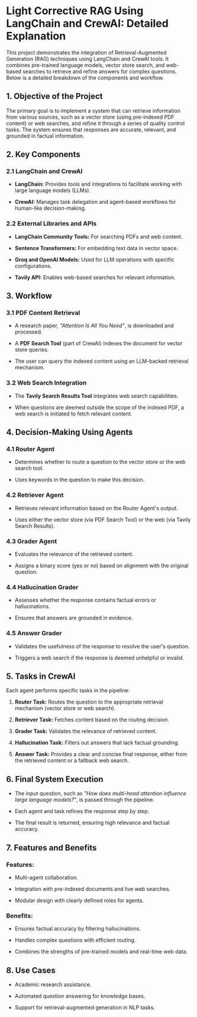 Light Corrective RAG Using LangChain and CrewAI: Detailed Explanation
=====================================================================

This project demonstrates the integration of Retrieval-Augmented Generation (RAG) techniques using LangChain and CrewAI tools. It combines pre-trained language models, vector store search, and web-based searches to retrieve and refine answers for complex questions. Below is a detailed breakdown of the components and workflow.

**1\. Objective of the Project**
--------------------------------

The primary goal is to implement a system that can retrieve information from various sources, such as a vector store (using pre-indexed PDF content) or web searches, and refine it through a series of quality control tasks. The system ensures that responses are accurate, relevant, and grounded in factual information.

**2\. Key Components**
----------------------

### **2.1 LangChain and CrewAI**

*   **LangChain:** Provides tools and integrations to facilitate working with large language models (LLMs).
    
*   **CrewAI:** Manages task delegation and agent-based workflows for human-like decision-making.
    

### **2.2 External Libraries and APIs**

*   **LangChain Community Tools:** For searching PDFs and web content.
    
*   **Sentence Transformers:** For embedding text data in vector space.
    
*   **Groq and OpenAI Models:** Used for LLM operations with specific configurations.
    
*   **Tavily API:** Enables web-based searches for relevant information.
    

**3\. Workflow**
----------------

### **3.1 PDF Content Retrieval**

*   A research paper, _"Attention Is All You Need"_, is downloaded and processed.
    
*   A **PDF Search Tool** (part of CrewAI) indexes the document for vector store queries.
    
*   The user can query the indexed content using an LLM-backed retrieval mechanism.
    

### **3.2 Web Search Integration**

*   The **Tavily Search Results Tool** integrates web search capabilities.
    
*   When questions are deemed outside the scope of the indexed PDF, a web search is initiated to fetch relevant content.
    

**4\. Decision-Making Using Agents**
------------------------------------

### **4.1 Router Agent**

*   Determines whether to route a question to the vector store or the web search tool.
    
*   Uses keywords in the question to make this decision.
    

### **4.2 Retriever Agent**

*   Retrieves relevant information based on the Router Agent's output.
    
*   Uses either the vector store (via PDF Search Tool) or the web (via Tavily Search Results).
    

### **4.3 Grader Agent**

*   Evaluates the relevance of the retrieved content.
    
*   Assigns a binary score (yes or no) based on alignment with the original question.
    

### **4.4 Hallucination Grader**

*   Assesses whether the response contains factual errors or hallucinations.
    
*   Ensures that answers are grounded in evidence.
    

### **4.5 Answer Grader**

*   Validates the usefulness of the response to resolve the user's question.
    
*   Triggers a web search if the response is deemed unhelpful or invalid.
    

**5\. Tasks in CrewAI**
-----------------------

Each agent performs specific tasks in the pipeline:

1.  **Router Task:** Routes the question to the appropriate retrieval mechanism (vector store or web search).
    
2.  **Retriever Task:** Fetches content based on the routing decision.
    
3.  **Grader Task:** Validates the relevance of retrieved content.
    
4.  **Hallucination Task:** Filters out answers that lack factual grounding.
    
5.  **Answer Task:** Provides a clear and concise final response, either from the retrieved content or a fallback web search.
    

**6\. Final System Execution**
------------------------------

*   The input question, such as _"How does multi-head attention influence large language models?"_, is passed through the pipeline.
    
*   Each agent and task refines the response step by step.
    
*   The final result is returned, ensuring high relevance and factual accuracy.
    

**7\. Features and Benefits**
-----------------------------

### **Features:**

*   Multi-agent collaboration.
    
*   Integration with pre-indexed documents and live web searches.
    
*   Modular design with clearly defined roles for agents.
    

### **Benefits:**

*   Ensures factual accuracy by filtering hallucinations.
    
*   Handles complex questions with efficient routing.
    
*   Combines the strengths of pre-trained models and real-time web data.
    

**8\. Use Cases**
-----------------

*   Academic research assistance.
    
*   Automated question answering for knowledge bases.
    
*   Support for retrieval-augmented generation in NLP tasks.
    

